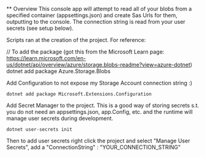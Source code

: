 ** Overview
This console app will attempt to read all of your blobs from a specified container (appsettings.json)
and create Sas Urls for them, outputting to the console.
The connection string is read from your user secrets (see setup below).

Scripts ran at the creation of the project. For reference:

// To add the package (got this from the Microsoft Learn page: https://learn.microsoft.com/en-us/dotnet/api/overview/azure/storage.blobs-readme?view=azure-dotnet)
dotnet add package Azure.Storage.Blobs

Add Configuration to not expose my Storage Account connection string :)

```dotnet add package Microsoft.Extensions.Configuration```

Add Secret Manager to the project. This is a good way of storing secrets s.t. you do not need 
an appsettings.json, app.Config, etc. and the runtime will manage user secrets during development.

```dotnet user-secrets init```

Then to add user secrets right click the project and select "Manage User Secrets", add a
"ConnectionString" : "YOUR_CONNECTION_STRING"

